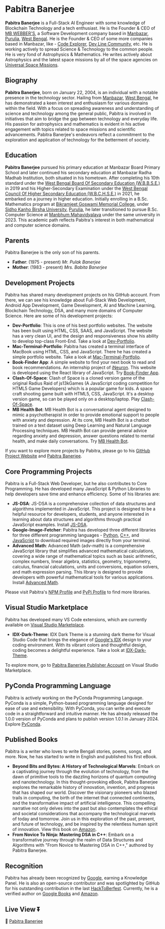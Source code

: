 # Pabitra Banerjee

**Pabitra Banerjee** is a Full-Stack AI Engineer with some knowledge of Blockchain Technology and a tech enthusiast. He is the Founder & CEO of [MB WEBBER'S](https://mbwebbers.tech), a Software Development company based in [Manbazar](https://en.wikipedia.org/wiki/Manbazar), [Purulia](https://en.wikipedia.org/wiki/Purulia), [West Bengal](https://en.wikipedia.org/wiki/West_Bengal). He is the Founder & CEO of some more companies based in Manbazar, like - [Code Explorer](https://explorecode.live), [Dev Line Community](https://devlinecommunity.wixsite.com/dev-line-community), etc. He is working actively to spread Science & Technology to the common people. He is very fond of Astrophysics & Mathematics. He writes actively about Astrophysics and the latest space missions by all of the space agencies on [Universal Space Missions](https://rockstarpabitra.blogspot.com).

## Biography
**Pabitra Banerjee**, born on January 22, 2004, is an individual with a notable presence in the technology sector. Hailing from [Manbazar](https://en.wikipedia.org/wiki/Manbazar), [West Bengal](https://en.wikipedia.org/wiki/West_Bengal), he has demonstrated a keen interest and enthusiasm for various domains within the field. With a focus on spreading awareness and understanding of science and technology among the general public, Pabitra is involved in initiatives that aim to bridge the gap between technology and everyday life. His passion for astrophysics and mathematics is evident in his active engagement with topics related to space missions and scientific advancements. Pabitra Banerjee's endeavors reflect a commitment to the exploration and application of technology for the betterment of society.

## Education
**Pabitra Banerjee** pursued his primary education at Manbazar Board Primary School and later continued his secondary education at Manbazar Radha Madhab Institution, both situated in his hometown. After completing his 10th standard under the [West Bengal Board Of Secondary Education (W.B.B.S.E.)](https://wbbse.wb.gov.in/) in 2019 and his Higher-Secondary Examination under the [West Bengal Council Of Higher Secondary Education (W.B.C.H.S.E.)](https://wbchse.wb.gov.in/) in 2021, he embarked on a journey in higher education. Initially enrolling in a B.Sc. Mathematics program at [Bikramjeet Goswami Memorial College](https://www.bgmcollegejoypur.in), under [Sidho Kanho Birsha University](https://en.wikipedia.org/wiki/Sidho_Kanho_Birsha_University), [Purulia](https://en.wikipedia.org/wiki/Purulia), he later transitioned to pursue B.Sc. Computer Science at [Manbhum Mahavidyalaya](https://en.wikipedia.org/wiki/Manbhum_Mahavidyalaya) under the same university in 2023. This academic path reflects Pabitra's interest in both mathematical and computer science domains.

## Parents
Pabitra Banerjee is the only son of his parents.
- **Father**: (1975 - present) *Mr. Pulak Banerjee*
- **Mother**: (1983 - present) *Mrs. Babita Banerjee*

## Development Projects
Pabitra has shared many development projects on his GitHub account. From there, we can see his knowledge about Full-Stack Web Development, Android App Development, Game Development, AI and Machine Learning, Blockchain Technology, DSA, and many more domains of Computer Science. Here are some of his development projects:

- **Dev-Portfolio**: This is one of his best portfolio websites. The website has been built using HTML, CSS, SAAS, and JavaScript. The website has a very clean UI, and the design and responsiveness show his ability to develop top-class Front-End. Take a look at [Dev-Portfolio](https://pabitrabanerjee.me/Dev-Portfolio/).
- **Mac-Terminal-Portfolio**: Pabitra has created a terminal interface of MacBook using HTML, CSS, and JavaScript. There he has created a simple portfolio website. Take a look at [Mac-Terminal-Portfolio](https://pabitrabanerjee.me/Pabitra-Banerjeee/).
- **Book-Finder App**: A simple website to find your next book to read and book recommendations. An internship project of [iNeuron](https://ineuron.ai/). This website is developed using the React library of JavaScript. Try [Book-Finder App](https://pb2204-book-finder.netlify.app/).
- **Clash-Of-Space**: Clash of Space is a cloned version game of the original Radius Raid of js13kGames (A JavaScript coding competition for HTML5 Game Developers) which is a popular game for kids. A space craft shooting game built with HTML5, CSS, JavaScript. It's a desktop version game, so can be played only on a desktop/laptop. Play [Clash-Of-Space](https://pabitrabanerjee.me/Clash-Of-Space/).
- **MB Health Bot**: MB Health Bot is a conversational agent designed to mimic a psychotherapist in order to provide emotional support to people with anxiety and depression. At its core, MB Health Bot is a chatbot trained on a text dataset using Deep Learning and Natural Language Processing techniques. MB Health Bot can provide general advice regarding anxiety and depression, answer questions related to mental health, and make daily conversations. Try [MB Health Bot](https://apps.healthuniverse.com/tyy-ipg-src/).

If you want to explore more projects by Pabitra, please go to his [GitHub Project Website](https://pabitrabanerjee.me) and [Pabitra Banerjee](https://pabitrabanerjee.newsgoogle.org).

## Core Programming Projects
Pabitra is a Full-Stack Web Developer, but he also contributes to Core Programming. He has developed many JavaScript & Python Libraries to help developers save time and enhance efficiency. Some of his libraries are:

- **JS-DSA**: JS-DSA is a comprehensive collection of data structures and algorithms implemented in JavaScript. This project is designed to be a helpful resource for developers, students, and anyone interested in learning about data structures and algorithms through practical JavaScript examples. Install [JS-DSA](https://www.npmjs.com/package/adv-dsa).
- **Google-Image-Fetcher**: Pabitra has developed three different libraries for three different programming languages - [Python](https://pypi.org/project/google-image-fetcher/), [C++](https://cpp-google-image-fetcher.sourceforge.io/), and [JavaScript](https://www.npmjs.com/package/google-image-fetcher) to download required images directly from your terminal.
- **Advanced Math**: Advanced Math (adv-math) is a comprehensive JavaScript library that simplifies advanced mathematical calculations, covering a wide range of mathematical topics such as basic arithmetic, complex numbers, linear algebra, statistics, geometry, trigonometry, calculus, financial calculations, units and conversions, equation solvers, and math expression parsing. This library is designed to provide developers with powerful mathematical tools for various applications. Install [Advanced Math](https://www.npmjs.com/package/adv-math).

Please visit Pabitra's [NPM Profile](https://www.npmjs.com/~rockstarpabitra) and [PyPi Profile](https://pypi.org/user/RockstarPabitra/) to find more libraries.

## Visual Studio Marketplace
Pabitra has developed many VS Code extensions, which are currently available on [Visual Studio Marketplace](https://marketplace.visualstudio.com/).

- **IDX-Dark-Theme**: IDX Dark Theme is a stunning dark theme for Visual Studio Code that brings the elegance of [Google's IDX](https://idx.dev) design to your coding environment. With its vibrant colors and thoughtful design, coding becomes a delightful experience. Take a look at [IDX-Dark-Theme](https://marketplace.visualstudio.com/items?itemName=PabitraBanerjee.idx-dark-theme).

To explore more, go to [Pabitra Banerjee Publisher Account](https://marketplace.visualstudio.com/publishers/PabitraBanerjee) on Visual Studio Marketplace.

## PyConda Programming Language
Pabitra is actively working on the PyConda Programming Language. PyConda is a simple, Python-based programming language designed for ease of use and extensibility. With PyConda, you can write and execute code in a straightforward and intuitive manner. He has already released the 1.0.0 version of PyConda and plans to publish version 1.0.1 in January 2024. Explore [PyConda](https://pyconda.pabitrabanerjee.me/downloads/download.html).

## Published Books
Pabitra is a writer who loves to write Bengali stories, poems, songs, and more. Now, he has started to write in English and published his first eBook.
- **Beyond Bits and Bytes: A History of Technological Marvels**: Embark on a captivating journey through the evolution of technology, from the dawn of primitive tools to the dazzling horizons of quantum computing and nanotechnology. In this thought-provoking eBook, Pabitra Banerjee explores the remarkable history of innovation, invention, and progress that has shaped our world. Discover the visionary pioneers who blazed trails in computing, the birth of the internet that connected continents, and the transformative impact of artificial intelligence. This compelling narrative not only delves into the past but also contemplates the ethical and societal considerations that accompany the technological marvels of today and tomorrow. Join us in this exploration of the past, present, and future of technology, and be inspired by the relentless human spirit of innovation. View this book on [Amazon](https://www.amazon.in/dp/B0CLKYV4Y6).
- **From Novice To Ninja: Mastering DSA in C++**: Embark on a transformative journey through the realm of Data Structures and Algorithms with "From Novice to Mastering DSA in C++," authored by Pabitra Banerjee.

## Recognition
Pabitra has already been recognized by [Google](https://g.co/kgs/WMvS34), earning a Knowledge Panel. He is also an open-source contributor and was spotlighted by GitHub for his outstanding contribution in the last [HackToBerfest](https://hacktoberfest.com/). Currently, he is a verified author on [Google Books](https://g.co/kgs/Y5sF3m) and [Amazon](https://www.amazon.com/author/pabitra-banerjee).

## Live View ⏬
🥇 [Pabitra Banerjee](https://pabitrabanerjee.me)
